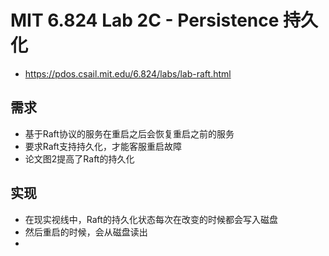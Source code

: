 # MIT 6.824 Lab 2C - Persistence 持久化
- https://pdos.csail.mit.edu/6.824/labs/lab-raft.html

## 需求
- 基于Raft协议的服务在重启之后会恢复重启之前的服务
- 要求Raft支持持久化，才能客服重启故障
- 论文图2提高了Raft的持久化

## 实现
- 在现实视线中，Raft的持久化状态每次在改变的时候都会写入磁盘
- 然后重启的时候，会从磁盘读出
- 


